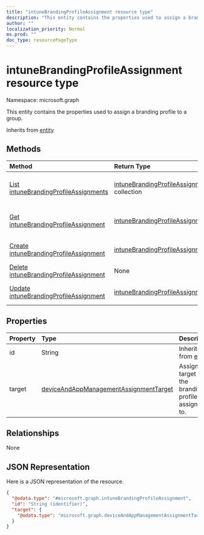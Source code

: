 ```yaml
---
title: "intuneBrandingProfileAssignment resource type"
description: "This entity contains the properties used to assign a branding profile to a group."
author: ""
localization_priority: Normal
ms.prod: ""
doc_type: resourcePageType
---
```


# intuneBrandingProfileAssignment resource type


Namespace: microsoft.graph

This entity contains the properties used to assign a branding profile to a group.


Inherits from [entity](../resources/entity.md)

## Methods
|Method|Return Type|Description|
|:---|:---|:---|
|[List intuneBrandingProfileAssignments](../api/intunebrandingprofileassignment-list.md)|[intuneBrandingProfileAssignment](../resources/intunebrandingprofileassignment.md) collection|List properties and relationships of the [intuneBrandingProfileAssignment](../resources/intunebrandingprofileassignment.md) objects.|
|[Get intuneBrandingProfileAssignment](../api/intunebrandingprofileassignment-get.md)|[intuneBrandingProfileAssignment](../resources/intunebrandingprofileassignment.md)|Read properties and relationships of the [intuneBrandingProfileAssignment](../resources/intunebrandingprofileassignment.md) object.|
|[Create intuneBrandingProfileAssignment](../api/intunebrandingprofileassignment-create.md)|[intuneBrandingProfileAssignment](../resources/intunebrandingprofileassignment.md)|Create a new [intuneBrandingProfileAssignment](../resources/intunebrandingprofileassignment.md) object.|
|[Delete intuneBrandingProfileAssignment](../api/intunebrandingprofileassignment-delete.md)|None|Deletes a [intuneBrandingProfileAssignment](../resources/intunebrandingprofileassignment.md).|
|[Update intuneBrandingProfileAssignment](../api/intunebrandingprofileassignment-update.md)|[intuneBrandingProfileAssignment](../resources/intunebrandingprofileassignment.md)|Update the properties of a [intuneBrandingProfileAssignment](../resources/intunebrandingprofileassignment.md) object.|

## Properties
|Property|Type|Description|
|:---|:---|:---|
|id|String| Inherited from [entity](../resources/entity.md)|
|target|[deviceAndAppManagementAssignmentTarget](../resources/intune-apps-deviceandappmanagementassignmenttarget.md)|Assignment target that the branding profile is assigned to.|

## Relationships
None

## JSON Representation
Here is a JSON representation of the resource.
<!-- {
  "blockType": "resource",
  "keyProperty": "id",
  "@odata.type": "microsoft.graph.intuneBrandingProfileAssignment",
  "baseType": "microsoft.graph.entity",
  "openType": false
}
-->
``` json
{
  "@odata.type": "#microsoft.graph.intuneBrandingProfileAssignment",
  "id": "String (identifier)",
  "target": {
    "@odata.type": "microsoft.graph.deviceAndAppManagementAssignmentTarget"
  }
}
```

